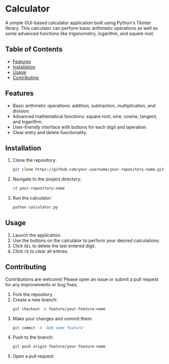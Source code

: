 # Calculator

A simple GUI-based calculator application built using Python's Tkinter library. This calculator can perform basic arithmetic operations as well as some advanced functions like trigonometry, logarithm, and square root.

## Table of Contents
- [Features](#features)
- [Installation](#installation)
- [Usage](#usage)
- [Contributing](#contributing)


## Features
- Basic arithmetic operations: addition, subtraction, multiplication, and division.
- Advanced mathematical functions: square root, sine, cosine, tangent, and logarithm.
- User-friendly interface with buttons for each digit and operation.
- Clear entry and delete functionality.

## Installation
1. Clone the repository:
    ```bash
    git clone https://github.com/your-username/your-repository-name.git
    ```
2. Navigate to the project directory:
    ```bash
    cd your-repository-name
    ```
3. Run the calculator:
    ```bash
    python calculator.py
    ```

## Usage
1. Launch the application.
2. Use the buttons on the calculator to perform your desired calculations.
3. Click `DEL` to delete the last entered digit.
4. Click `CE` to clear all entries.


## Contributing
Contributions are welcome! Please open an issue or submit a pull request for any improvements or bug fixes.

1. Fork the repository.
2. Create a new branch:
    ```bash
    git checkout -b feature/your-feature-name
    ```
3. Make your changes and commit them:
    ```bash
    git commit -m 'Add some feature'
    ```
4. Push to the branch:
    ```bash
    git push origin feature/your-feature-name
    ```
5. Open a pull request.
